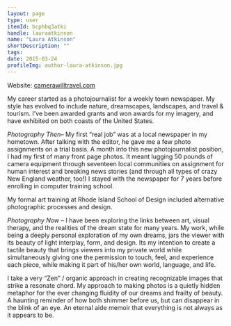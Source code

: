 ```yaml
---
layout: page
type: user
itemId: bcphbq3atki
handle: lauraatkinson
name: "Laura Atkinson"
shortDescription: ""
tags:
date: 2015-03-24
profileImg: author-laura-atkinson.jpg
---
```


Website: [camerawilltravel.com](http://camerawilltravel.com/)

My career started as a photojournalist for a weekly town newspaper. My style has evolved to include nature, dreamscapes, landscapes, and travel & tourism. I’ve been awarded grants and won awards for my imagery, and have exhibited on both coasts of the United States.

*Photography Then–* My first “real job” was at a local newspaper in my hometown. After talking with the editor, he gave me a few photo assignments on a trial basis. A month into this new photojournalist position, I had my first of many front page photos.  It meant lugging 50 pounds of camera equipment through seventeen local communities on assignment for human interest and breaking news stories (and through all types of crazy New England weather, too!) I stayed with the newspaper for 7 years before enrolling in computer training school.

My formal art training at Rhode Island School of Design included alternative photographic processes and design.

*Photography Now –* I have been exploring the links between art, visual therapy, and the realities of the dream state for many years. My work, while being a deeply personal exploration of my own dreams, jars the viewer with its beauty of light interplay, form, and design. Its my intention to create a tactile beauty that brings viewers into my private world while simultaneously giving one the permission to touch, feel, and experience each piece, while making it part of his/her own world, language, and life.

I take a very “Zen” / organic approach in creating recognizable images that strike a resonate chord. My approach to making photos is a quietly hidden metaphor for the ever changing fluidity of our dreams and frailty of beauty. A haunting reminder of how both shimmer before us, but can disappear in the blink of an eye. An eternal aide memoir that everything is not always as it appears to be.